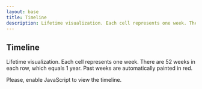 ```yaml
---
layout: base
title: Timeline
description: Lifetime visualization. Each cell represents one week. There are 52 weeks in each row, which equals 1 year. Past weeks are automatically painted in red.
---
```


## Timeline

Lifetime visualization. Each cell represents one week. There are 52 weeks in each row, which equals 1 year. Past weeks are automatically painted in red.

<div data-timeline-target class="timeline"></div>
<noscript>Please, enable JavaScript to view the timeline.</noscript>

<style>
.timeline {
  counter-reset: year;
  display: grid;
  grid-template-columns: repeat(52, 1fr);
  grid-gap: 1px;
  max-width: calc(15px * 52);
  padding-right: 2em;

  @media (min-width: 480px) {
    grid-gap: 2px;
  }
}

.timeline__week {
  position: relative;
  display: block;
}

.timeline__week::before {
  content: '';
  display: block;
  width: 100%;
  padding-bottom: 100%;
  background: rgba(0, 0, 0, 0.05);
}

.timeline__week_passed::before {
  background: rgba(255, 0, 0, 1);
}

.timeline__week::after {
  position: absolute;
  left: calc(100% + 4px);
  top: 50%;
  transform: translateY(-50%);
  font-size: 12px;
  line-height: 1;
}

.timeline__week:nth-child(52)::after {
  content: 'Year';
}

.timeline__week:nth-child(52n) {
  counter-increment: year;
}

@media (max-width: 479px) {
  .timeline__week:nth-child(520n)::after {
    content: counter(year);
  }
}

@media (min-width: 480px) and (max-width: 767px) {
  .timeline__week:nth-child(260n)::after {
    content: counter(year);
  }
}

@media (min-width: 768px) {
  .timeline__week:nth-child(208n)::after {
    content: counter(year);
  }
}
</style>

<script>
(function() {
  'use strict';
  var birthDate = new Date('1997-11-21');
  var now = new Date();
  var weeksInYear = 52;
  var week = 1000 * 60 * 60 * 24 * 7;
  var passedWeeks = (now - birthDate) / week;

  function renderWeek(number) {
    var node = document.createElement('div');

    node.classList.add('timeline__week');

    if (number <= passedWeeks) {
      node.classList.add('timeline__week_passed');
    }

    return node;
  }

  function renderTimeline(targetNode) {
    for (var week = 1; week <= weeksInYear * 80; week++) {
      targetNode.appendChild(renderWeek(week));
    }
  }

  renderTimeline(document.querySelector('[data-timeline-target]'));
})();
</script>

